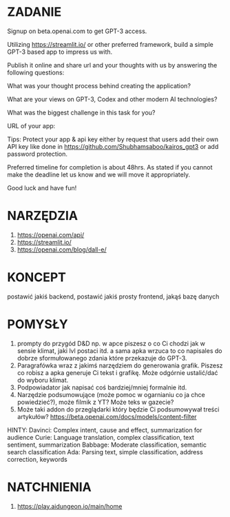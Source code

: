 # ZADANIE 
Signup on beta.openai.com to get GPT-3 access.

Utilizing https://streamlit.io/ or other preferred framework, build a simple GPT-3 based app to impress us with.

Publish it online and share url and your thoughts with us by answering the following questions:

What was your thought process behind creating the application?

What are your views on GPT-3, Codex and other modern AI technologies?

What was the biggest challenge in this task for you?

URL of your app:

Tips: Protect your app & api key either by request that users add their own API key like done in https://github.com/Shubhamsaboo/kairos_gpt3 or add password protection.

Preferred timeline for completion is about 48hrs. As stated if you cannot make the deadline let us know and we will move it appropriately.

Good luck and have fun!

# NARZĘDZIA
1. https://openai.com/api/
2. https://streamlit.io/
3. https://openai.com/blog/dall-e/

# KONCEPT
postawić jakiś backend, postawić jakiś prosty frontend, jakąś bazę danych

# POMYSŁY
1. prompty do przygód D&D np. w apce piszesz o co Ci chodzi jak w sensie klimat, jaki lvl postaci itd. a sama apka wrzuca to co napisales do dobrze sformułowanego zdania które przekazuje do GPT-3.
2. Paragrafówka wraz z jakimś narzędziem do generowania grafik. Piszesz co robisz a apka generuje Ci tekst i grafikę. Może odgórnie ustalić/dać do wyboru klimat. 
3. Podpowiadator jak napisać coś bardziej/mniej formalnie itd.
4. Narzędzie podsumowujące (może pomoc w ogarnianiu co ja chce powiedzieć?), może filmik z YT? Może teks w gazecie? 
5. Może taki addon do przeglądarki który będzie Ci podsumowywał treści artykułów? https://beta.openai.com/docs/models/content-filter

HINTY:
Davinci: Complex intent, cause and effect, summarization for audience
Curie: Language translation, complex classification, text sentiment, summarization
Babbage: Moderate classification, semantic search classification
Ada: Parsing text, simple classification, address correction, keywords

# NATCHNIENIA
1. https://play.aidungeon.io/main/home
